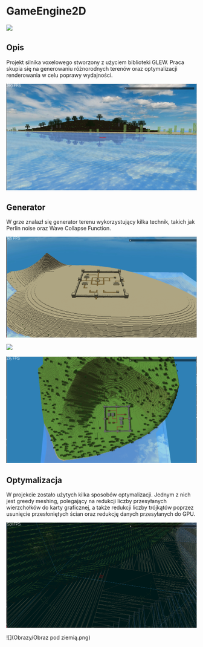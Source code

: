 # GameEngine2D

![](Obrazy/Menu.png)

## Opis

Projekt silnika voxelowego stworzony z użyciem biblioteki GLEW. Praca skupia się na generowaniu różnorodnych terenów oraz optymalizacji renderowania w celu poprawy wydajności.

![](Obrazy/Odbicie.png)

## Generator

W grze znalazł się generator terenu wykorzystujący kilka technik, takich jak Perlin noise oraz Wave Collapse Function.

![](Obrazy/Pustynia.png)

![](Obrazy/śnieg.png)

![](Obrazy/Swiatło.png)

## Optymalizacja

W projekcie zostało użytych kilka sposobów optymalizacji. Jednym z nich jest greedy meshing, polegający na redukcji liczby przesyłanych wierzchołków do karty graficznej, a także redukcji liczby trójkątów poprzez usunięcie przesłoniętych ścian oraz redukcję danych przesyłanych do GPU.

![](Obrazy/GrredMesh.png)

![](Obrazy/Obraz pod ziemią.png)
